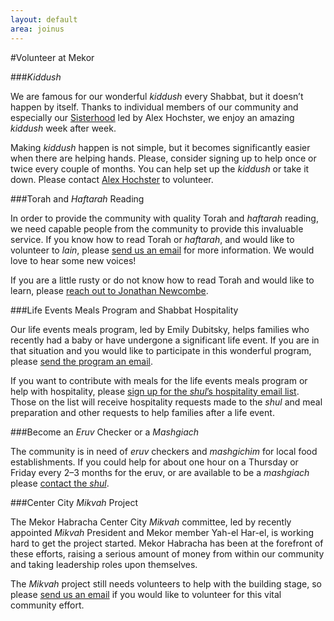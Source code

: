 ```yaml
---
layout: default
area: joinus
---
```


#Volunteer at Mekor

###*Kiddush*

We are famous for our wonderful *kiddush* every Shabbat, but it doesn’t happen by itself. Thanks to individual members of our community and especially our [Sisterhood]({{site.url}}/social/sisterhood.html) led by Alex Hochster, we enjoy an amazing *kiddush* week after week. 

Making *kiddush* happen is not simple, but it becomes significantly easier when there are helping hands. Please, consider signing up to help once or twice every couple of months. You can help set up the *kiddush* or take it down. Please contact [Alex Hochster](mailto:kiddush@mekorhabracha.org) to volunteer.

###Torah and *Haftarah* Reading

In order to provide the community with quality Torah and *haftarah* reading, we need capable people from the community to provide this invaluable service. If you know how to read Torah or *haftarah*, and would like to volunteer to *lain*, please [send us an email](mailto:laining@mekorhabracha.org) for more information. We would love to hear some new voices! 

If you are a little rusty or do not know how to read Torah and would like to learn, please [reach out to Jonathan Newcombe](mailto:jfnewcombe@gmail.com).

###Life Events Meals Program and Shabbat Hospitality

Our life events meals program, led by Emily Dubitsky, helps families who recently had a baby or have undergone a significant life event. If you are in that situation and you would like to participate in this wonderful program, please [send the program an email](mailto:lifeevents@mekorhabracha.org).

If you want to contribute with meals for the life events meals program or help with hospitality, please [sign up for the *shul*’s hospitality email list](mailto:hospitality@mekorhabracha.org). Those on the list will receive hospitality requests made to the *shul* and meal preparation and other requests to help families after a life event.

###Become an *Eruv* Checker or a *Mashgiach*

The community is in need of *eruv* checkers and *mashgichim* for local food establishments. If you could help for about one hour on a Thursday or Friday every 2–3 months for the eruv, or are available to be a *mashgiach* please [contact the *shul*](mailto:info@mekorhabracha.org).

###Center City *Mikvah* Project

The Mekor Habracha Center City *Mikvah* committee, led by recently appointed *Mikvah* President and Mekor member Yah-el Har-el, is working hard to get the project started. Mekor Habracha has been at the forefront of these efforts, raising a serious amount of money from within our community and taking leadership roles upon themselves. 

The *Mikvah* project still needs volunteers to help with the building stage, so please [send us an email](mailto:info@mekorhabracha.org) if you would like to volunteer for this vital community effort.

